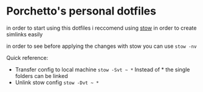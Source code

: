 # Porchetto's personal dotfiles

in order to start using this dotfiles i reccomend using [stow](gnu.org/software/stow) in order to create simlinks easily

in order to see before applying the changes with stow you can use ```stow -nv```

Quick reference:
- Transfer config to local machine  ```stow -Svt ~ *``` Instead of * the single folders can be linked
- Unlink stow config ```stow -Dvt ~ *```

